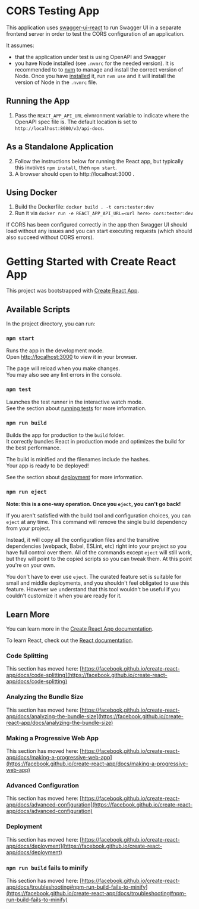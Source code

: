 # CORS Testing App
This application uses [swagger-ui-react](https://github.com/swagger-api/swagger-ui/tree/master/flavors/swagger-ui-react) to run Swagger UI in a separate frontend server in order to test the CORS configuration of an application. 

It assumes:
* that the application under test is using OpenAPI and Swagger
* you have Node installed (see `.nvmrc` for the needed version). It is recommended to to [nvm](https://github.com/nvm-sh/nvm) to manage and install the correct version of Node. Once you have [installed](https://github.com/nvm-sh/nvm?tab=readme-ov-file#installing-and-updating) it, run `nvm use` and it will install the version of Node in the `.nvmrc` file.

## Running the App
1. Pass the `REACT_APP_API_URL` eivnronment variable to indicate where the OpenAPI spec file is. The default location is set to `http://localhost:8080/v3/api-docs`.

## As a Standalone Application
2. Follow the instructions below for running the React app, but typically this involves `npm install`, then `npm start`.
3. A browser should open to http://localhost:3000 .

## Using Docker
1. Build the Dockerfile: `docker build . -t cors:tester:dev`
2. Run it via `docker run -e REACT_APP_API_URL=<url here> cors:tester:dev`

If CORS has been configured correctly in the app then Swagger UI should load without any issues and you can start executing requests (which should also succeed without CORS errors).

# Getting Started with Create React App

This project was bootstrapped with [Create React App](https://github.com/facebook/create-react-app).

## Available Scripts

In the project directory, you can run:

### `npm start`

Runs the app in the development mode.\
Open [http://localhost:3000](http://localhost:3000) to view it in your browser.

The page will reload when you make changes.\
You may also see any lint errors in the console.

### `npm test`

Launches the test runner in the interactive watch mode.\
See the section about [running tests](https://facebook.github.io/create-react-app/docs/running-tests) for more information.

### `npm run build`

Builds the app for production to the `build` folder.\
It correctly bundles React in production mode and optimizes the build for the best performance.

The build is minified and the filenames include the hashes.\
Your app is ready to be deployed!

See the section about [deployment](https://facebook.github.io/create-react-app/docs/deployment) for more information.

### `npm run eject`

**Note: this is a one-way operation. Once you `eject`, you can't go back!**

If you aren't satisfied with the build tool and configuration choices, you can `eject` at any time. This command will remove the single build dependency from your project.

Instead, it will copy all the configuration files and the transitive dependencies (webpack, Babel, ESLint, etc) right into your project so you have full control over them. All of the commands except `eject` will still work, but they will point to the copied scripts so you can tweak them. At this point you're on your own.

You don't have to ever use `eject`. The curated feature set is suitable for small and middle deployments, and you shouldn't feel obligated to use this feature. However we understand that this tool wouldn't be useful if you couldn't customize it when you are ready for it.

## Learn More

You can learn more in the [Create React App documentation](https://facebook.github.io/create-react-app/docs/getting-started).

To learn React, check out the [React documentation](https://reactjs.org/).

### Code Splitting

This section has moved here: [https://facebook.github.io/create-react-app/docs/code-splitting](https://facebook.github.io/create-react-app/docs/code-splitting)

### Analyzing the Bundle Size

This section has moved here: [https://facebook.github.io/create-react-app/docs/analyzing-the-bundle-size](https://facebook.github.io/create-react-app/docs/analyzing-the-bundle-size)

### Making a Progressive Web App

This section has moved here: [https://facebook.github.io/create-react-app/docs/making-a-progressive-web-app](https://facebook.github.io/create-react-app/docs/making-a-progressive-web-app)

### Advanced Configuration

This section has moved here: [https://facebook.github.io/create-react-app/docs/advanced-configuration](https://facebook.github.io/create-react-app/docs/advanced-configuration)

### Deployment

This section has moved here: [https://facebook.github.io/create-react-app/docs/deployment](https://facebook.github.io/create-react-app/docs/deployment)

### `npm run build` fails to minify

This section has moved here: [https://facebook.github.io/create-react-app/docs/troubleshooting#npm-run-build-fails-to-minify](https://facebook.github.io/create-react-app/docs/troubleshooting#npm-run-build-fails-to-minify)
